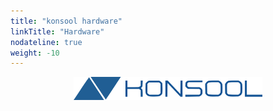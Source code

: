 ```yaml
---
title: "konsool hardware"
linkTitle: "Hardware"
nodateline: true
weight: -10
---
```


<img src="../konsool-logo.svg" style="display: block; margin-left: auto; margin-right: auto; margin-bottom: 4rem; width: 60%">